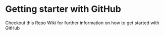 # Getting starter with GitHub
Checkout this Repo Wiki for further information on how to get started with GitHub
